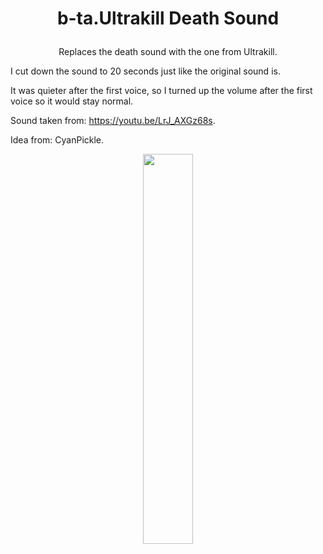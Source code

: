 # <p align="center">b-ta.Ultrakill Death Sound</p>
<p align="center">Replaces the death sound with the one from Ultrakill.</p>

I cut down the sound to 20 seconds just like the original sound is.

It was quieter after the first voice, so I turned up the volume after the first voice so it would stay normal.

Sound taken from: https://youtu.be/LrJ_AXGz68s.

Idea from: CyanPickle.

<p align="center"><img src="https://user-images.githubusercontent.com/99835765/189497033-a8847633-ddae-4d77-ac03-a3a7eb2c4312.png" align="center" width="40%"></p>